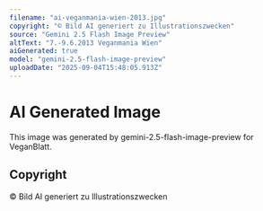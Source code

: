 ```yaml
---
filename: "ai-veganmania-wien-2013.jpg"
copyright: "© Bild AI generiert zu Illustrationszwecken"
source: "Gemini 2.5 Flash Image Preview"
altText: "7.-9.6.2013 Veganmania Wien"
aiGenerated: true
model: "gemini-2.5-flash-image-preview"
uploadDate: "2025-09-04T15:48:05.913Z"
---
```


# AI Generated Image

This image was generated by gemini-2.5-flash-image-preview for VeganBlatt.

## Copyright
© Bild AI generiert zu Illustrationszwecken
